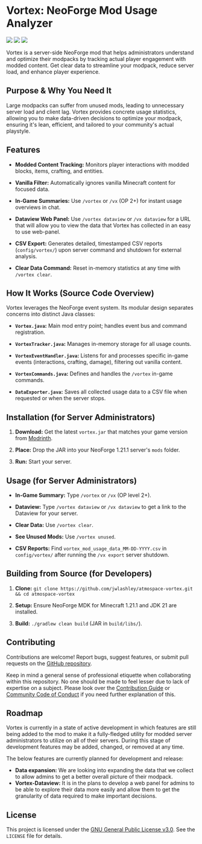 # Vortex: NeoForge Mod Usage Analyzer 
<p align="left">
  <a href="https://github.com/jwlashley/atmospace-vortex"><img src="https://badgen.net/badge/Development/Active/green" /></a>
  <a href=""><img src="https://badgen.net/badge/Stable/2.0.0/blue" /></a>
  <a href="https://www.gnu.org/licenses/gpl-3.0.en.html"><img src="https://badgen.net/badge/License/GPL3/red" /></a>
  
</p>

Vortex is a server-side NeoForge mod that helps administrators understand and optimize their modpacks by tracking actual player engagement with modded content. Get clear data to streamline your modpack, reduce server load, and enhance player experience.

## Purpose & Why You Need It

Large modpacks can suffer from unused mods, leading to unnecessary server load and client lag. Vortex provides concrete usage statistics, allowing you to make data-driven decisions to optimize your modpack, ensuring it's lean, efficient, and tailored to your community's actual playstyle.

## Features

* **Modded Content Tracking:** Monitors player interactions with modded blocks, items, crafting, and entities.

* **Vanilla Filter:** Automatically ignores vanilla Minecraft content for focused data.

* **In-Game Summaries:** Use `/vortex` or `/vx` (OP 2+) for instant usage overviews in chat.
  
* **Dataview Web Panel:** Use `/vortex dataview` or `/vx dataview` for a URL that will allow you to view the data that Vortex has collected in an easy to use web-panel.

* **CSV Export:** Generates detailed, timestamped CSV reports (`config/vortex/`) upon server command and shutdown for external analysis.

* **Clear Data Command:** Reset in-memory statistics at any time with `/vortex clear`.

## How It Works (Source Code Overview)

Vortex leverages the NeoForge event system. Its modular design separates concerns into distinct Java classes:

* **`Vortex.java`:** Main mod entry point; handles event bus and command registration.

* **`VortexTracker.java`:** Manages in-memory storage for all usage counts.

* **`VortexEventHandler.java`:** Listens for and processes specific in-game events (interactions, crafting, damage), filtering out vanilla content.

* **`VortexCommands.java`:** Defines and handles the `/vortex` in-game commands.

* **`DataExporter.java`:** Saves all collected usage data to a CSV file when requested or when the server stops.

## Installation (for Server Administrators)

1.  **Download:** Get the latest `vortex.jar` that matches your game version from [Modrinth](https://modrinth.com/mod/atmospace-vortex).

3.  **Place:** Drop the JAR into your NeoForge 1.21.1 server's `mods` folder.

4.  **Run:** Start your server.

## Usage (for Server Administrators)

* **In-Game Summary:** Type `/vortex` or `/vx` (OP level 2+).

* **Dataview:** Type `/vortex dataview` or `/vx dataview` to get a link to the Dataview for your server.

* **Clear Data:** Use `/vortex clear`.

* **See Unused Mods:** Use `/vortex unused`.

* **CSV Reports:** Find `vortex_mod_usage_data_MM-DD-YYYY.csv` in `config/vortex/` after running the `/vx export` server shutdown.

## Building from Source (for Developers)

1.  **Clone:** `git clone https://github.com/jwlashley/atmospace-vortex.git && cd atmospace-vortex`

2.  **Setup:** Ensure NeoForge MDK for Minecraft 1.21.1 and JDK 21 are installed.

3.  **Build:** `./gradlew clean build` (JAR in `build/libs/`).

## Contributing

Contributions are welcome! Report bugs, suggest features, or submit pull requests on the [GitHub repository](https://github.com/jwlashley/atmospace-vortex).

Keep in mind a general sense of professional etiquette when collaborating within this repository. No one should be made to feel lesser due to lack of expertise on a subject.
Please look over the [Contribution Guide](https://github.com/jwlashley/atmospace-vortex/blob/main/CONTRIBUTING.md) or [Community Code of Conduct](https://github.com/jwlashley/atmospace-vortex/tree/main?tab=coc-ov-file) if you need further explanation of this.

## Roadmap

Vortex is currently in a state of active development in which features are still being added to the mod to make it a fully-fledged utility for modded server administrators to utilize on all of their servers.
During this stage of development features may be added, changed, or removed at any time.

The below features are currently planned for development and release:

* **Data expansion:** We are looking into expanding the data that we collect to allow admins to get a better overall picture of their modpack.
* **Vortex-Dataview:** It is in the plans to develop a web panel for admins to be able to explore their data more easily and allow them to get the granularity of data required to make important decisions.

## License

This project is licensed under the [GNU General Public License v3.0](https://www.gnu.org/licenses/gpl-3.0.en.html). See the `LICENSE` file for details.
